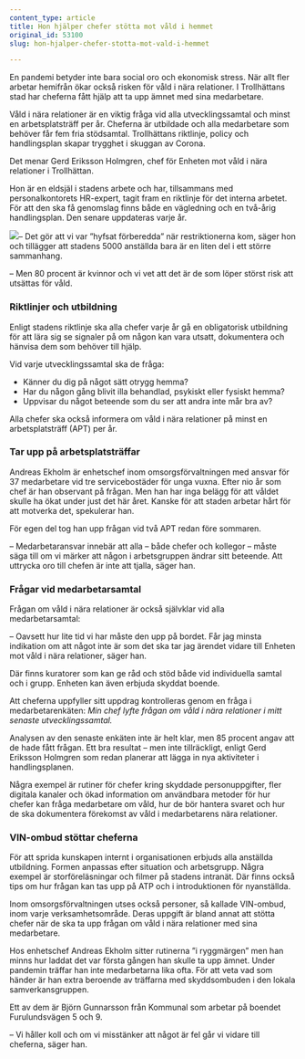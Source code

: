 ```yaml
---
content_type: article
title: Hon hjälper chefer stötta mot våld i hemmet
original_id: 53100
slug: hon-hjalper-chefer-stotta-mot-vald-i-hemmet

---
```


En pandemi betyder inte bara social oro och ekonomisk stress. När allt fler arbetar hemifrån ökar också risken för våld i nära relationer. I Trollhättans stad har cheferna fått hjälp att ta upp ämnet med sina medarbetare.

Våld i nära relationer är en viktig fråga vid alla utvecklingssamtal och minst en arbetsplatsträff per år. Cheferna är utbildade och alla medarbetare som behöver får fem fria stödsamtal. Trollhättans riktlinje, policy och handlingsplan skapar trygghet i skuggan av Corona.

Det menar Gerd Eriksson Holmgren, chef för Enheten mot våld i nära relationer i Trollhättan.

Hon är en eldsjäl i stadens arbete och har, tillsammans med personalkontorets HR-expert, tagit fram en riktlinje för det interna arbetet. För att den ska få genomslag finns både en vägledning och en två-årig handlingsplan. Den senare uppdateras varje år.

[![](https://www.suntarbetsliv.se/wp-content/uploads/2020/12/200x220-gerd-eriksson-holmgren-foto-joachim-nywall-tt.jpg)](https://www.suntarbetsliv.se/wp-content/uploads/2020/12/200x220-gerd-eriksson-holmgren-foto-joachim-nywall-tt.jpg)– Det gör att vi var ”hyfsat förberedda” när restriktionerna kom, säger hon och tillägger att stadens 5000 anställda bara är en liten del i ett större sammanhang.

– Men 80 procent är kvinnor och vi vet att det är de som löper störst risk att utsättas för våld.

### Riktlinjer och utbildning

Enligt stadens riktlinje ska alla chefer varje år gå en obligatorisk utbildning för att lära sig se signaler på om någon kan vara utsatt, dokumentera och hänvisa dem som behöver till hjälp.

Vid varje utvecklingssamtal ska de fråga:

*   Känner du dig på något sätt otrygg hemma?
*   Har du någon gång blivit illa behandlad, psykiskt eller fysiskt hemma?
*   Uppvisar du något beteende som du ser att andra inte mår bra av?

Alla chefer ska också informera om våld i nära relationer på minst en arbetsplatsträff (APT) per år.

### Tar upp på arbetsplatsträffar

Andreas Ekholm är enhetschef inom omsorgsförvaltningen med ansvar för 37 medarbetare vid tre servicebostäder för unga vuxna. Efter nio år som chef är han observant på frågan. Men han har inga belägg för att våldet skulle ha ökat under just det här året. Kanske för att staden arbetar hårt för att motverka det, spekulerar han.

För egen del tog han upp frågan vid två APT redan före sommaren.

– Medarbetaransvar innebär att alla – både chefer och kollegor – måste säga till om vi märker att någon i arbetsgruppen ändrar sitt beteende. Att uttrycka oro till chefen är inte att tjalla, säger han.

### Frågar vid medarbetarsamtal

Frågan om våld i nära relationer är också självklar vid alla medarbetarsamtal:

– Oavsett hur lite tid vi har måste den upp på bordet. Får jag minsta indikation om att något inte är som det ska tar jag ärendet vidare till Enheten mot våld i nära relationer, säger han.

Där finns kuratorer som kan ge råd och stöd både vid individuella samtal och i grupp. Enheten kan även erbjuda skyddat boende.

Att cheferna uppfyller sitt uppdrag kontrolleras genom en fråga i medarbetarenkäten: _Min chef lyfte frågan om våld i nära relationer i mitt senaste utvecklingssamtal._

Analysen av den senaste enkäten inte är helt klar, men 85 procent angav att de hade fått frågan. Ett bra resultat – men inte tillräckligt, enligt Gerd Eriksson Holmgren som redan planerar att lägga in nya aktiviteter i handlingsplanen.

Några exempel är rutiner för chefer kring skyddade personuppgifter, fler digitala kanaler och ökad information om användbara metoder för hur chefer kan fråga medarbetare om våld, hur de bör hantera svaret och hur de ska dokumentera förekomst av våld i medarbetarens nära relationer.

### VIN-ombud stöttar cheferna

För att sprida kunskapen internt i organisationen erbjuds alla anställda utbildning. Formen anpassas efter situation och arbetsgrupp. Några exempel är storföreläsningar och filmer på stadens intranät. Där finns också tips om hur frågan kan tas upp på ATP och i introduktionen för nyanställda.

Inom omsorgsförvaltningen utses också personer, så kallade VIN-ombud, inom varje verksamhetsområde. Deras uppgift är bland annat att stötta chefer när de ska ta upp frågan om våld i nära relationer med sina medarbetare.

Hos enhetschef Andreas Ekholm sitter rutinerna ”i ryggmärgen” men han minns hur laddat det var första gången han skulle ta upp ämnet. Under pandemin träffar han inte medarbetarna lika ofta. För att veta vad som händer är han extra beroende av träffarna med skyddsombuden i den lokala samverkansgruppen.

Ett av dem är Björn Gunnarsson från Kommunal som arbetar på boendet Furulundsvägen 5 och 9.

– Vi håller koll och om vi misstänker att något är fel går vi vidare till cheferna, säger han.

